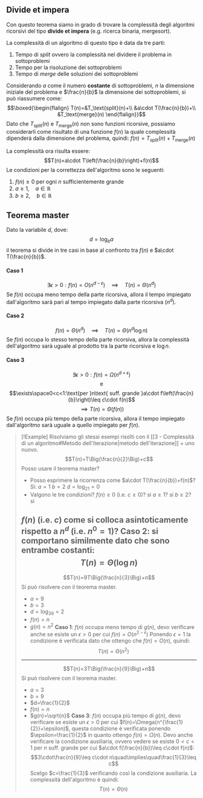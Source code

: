 ## Divide et impera
Con questo teorema siamo in grado di trovare la complessità degli algoritmi ricorsivi del tipo **divide et impera** (e.g. ricerca binaria, mergesort).

La complessità di un algoritmo di questo tipo è data da tre parti:
1. Tempo di _split_ ovvero la complessità nel dividere il problema in sottoproblemi
2. Tempo per la risoluzione dei sottoproblemi
3. Tempo di _merge_ delle soluzioni dei sottoproblemi

Considerando $a$ come il numero **costante** di sottoproblemi, $n$ la dimensione iniziale del problema e $\frac{n}{b}$ la dimensione dei sottoproblemi, si può riassumere come: 
$$\boxed{\begin{flalign}
T(n)=&T_\text{split}(n)+\\
&a\cdot T(\frac{n}{b})+\\
&T_\text{merge}(n)
\end{flalign}}$$
Dato che $T_\text{split}(n)$ e $T_\text{merge}(n)$ non sono funzioni ricorsive, possiamo considerarli come risultato di una funzione $f(n)$ la quale complessità dipenderà dalla dimensione del problema, quindi: $f(n)=T_\text{split}(n)+T_\text{merge}(n)$

La complessità ora risulta essere:
$$T(n)=a\cdot T\left(\frac{n}{b}\right)+f(n)$$
Le condizioni per la correttezza dell'algoritmo sono le seguenti:
1. $f(n)\geq 0$ per ogni $n$ sufficientemente grande
2. $a\geq 1,\quad a\in\mathbb{R}$
3. $b\geq 2,\quad b\in\mathbb{R}$

## Teorema master
Dato la variabile $d$, dove:
$$d=\log_ba$$
il teorema si divide in tre casi in base al confronto tra $f(n)$ e $a\cdot T(\frac{n}{b})$.

#### Caso 1
$$\exists\epsilon>0:f(n)=O(n^{d-\epsilon})\quad\implies\quad T(n)=\Theta(n^d)$$
Se $f(n)$ occupa meno tempo della parte ricorsiva, allora il tempo impiegato dall'algoritmo sarà pari al tempo impiegato dalla parte ricorsiva ($n^d$).
#### Caso 2
$$f(n)=\Theta(n^d)\quad\implies\quad T(n)=\Theta(n^d\log n)$$
Se $f(n)$ occupa lo stesso tempo della parte ricorsiva, allora la complessità dell'algoritmo sarà uguale al prodotto tra la parte ricorsiva e $\log n$.
#### Caso 3
$$\exists\epsilon>0:f(n)=\Omega(n^{d+\epsilon})$$
$$\text{e}$$
$$\exists\space0<c<1:\text{per }n\text{ suff. grande }a\cdot f\left(\frac{n}{b}\right)\leq c\cdot f(n)$$
$$\implies T(n)=\Theta(f(n))$$
Se $f(n)$ occupa più tempo della parte ricorsiva, allora il tempo impiegato dall'algoritmo sarà uguale a quello impiegato per $f(n)$.

>[!Example]
>Risolviamo gli stessi esempi risolti con il [[3 - Complessità di un algoritmo#Metodo dell'iterazione|metodo dell'iterazione]] + uno nuovo.
>$$T(n)=T\Big(\frac{n}{2}\Big)+c$$
>Posso usare il teorema master?
>- Posso esprimere la ricorrenza come $a\cdot T(\frac{n}{b})+f(n)$?
>	Si: $a=1$ $b=2$ $d=\log_21=0$ 
>- Valgono le tre condizioni?
>	$f(n)\geq 0$ (i.e. $c\geq 0$)? si
>	$a\geq 1$? si
>	$b\geq 2$? si
>
>$f(n)$ (i.e. $c$) come si colloca asintoticamente rispetto a $n^d$ (i.e. $n^0=1$)?
>**Caso 2**: si comportano similmente dato che sono entrambe costanti:
>$$T(n)=\Theta(\log n)$$
>---
>$$T(n)=9T\Big(\frac{n}{3}\Big)+n$$
>Si può risolvere con il teorema master.
>- $a=9$
>- $b=3$
>- $d=\log_39=2$
>- $f(n)=n$
>- $g(n)=n^2$
>**Caso 1**: $f(n)$ occupa meno tempo di $g(n)$, devo verificare anche se esiste un $\epsilon>0$ per cui $f(n)=O(n^{2-\epsilon})$
>Ponendo $\epsilon = 1$ la condizione è verificata dato che ottengo che $f(n)=O(n)$, quindi:
>$$T(n)=\Theta(n^2)$$
>---
>$$T(n)=3T\Big(\frac{n}{9}\Big)+n$$
>Si può risolvere con il teorema master.
>- $a=3$
>- $b=9$
>- $d=\frac{1}{2}$
>- $f(n)=n$
>- $g(n)=\sqrt{n}$
>**Caso 3**: $f(n)$ occupa più tempo di $g(n)$, devo verificare se esiste un $\epsilon>0$ per cui $f(n)=\Omega(n^{\frac{1}{2}}+\epsilon)$, questa condizione è verificata ponendo $\epsilon=\frac{1}{2}$ in quanto ottengo $f(n)=\Omega(n)$.
>Devo anche verificare la condizione ausiliaria, ovvero vedere se esiste $0<c<1$ per $n$ suff. grande per cui $a\cdot f(\frac{n}{b})\leq c\cdot f(n)$:
>$$3\cdot\frac{n}{9}\leq c\cdot n\quad\implies\quad\frac{1}{3}\leq c$$
>Scelgo $c=\frac{1}{3}$ verificando così la condizione ausiliaria.
>La complessità dell'algoritmo è quindi:
>$$T(n)=\Theta(n)$$
